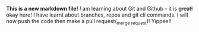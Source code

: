 **This is a new markdown file!**
*I* am learning about Git and Github - it is ~~great!~~ ~~okay~~ here!
I have learnt about branches, repos and git cli commands. I will now push the code then make a pull request(<sub>merge request</sub>)!
Yippee!!
